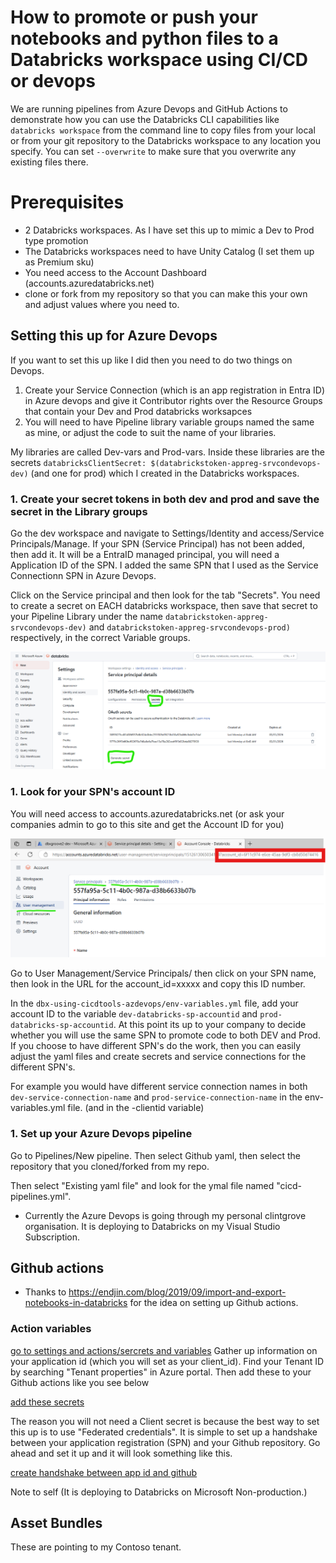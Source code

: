 # How to promote or push your notebooks and python files to a Databricks workspace using CI/CD or devops
We are running pipelines from Azure Devops and GitHub Actions to demonstrate how you can use the Databricks CLI capabilities like `databricks workspace` from the command line to copy files from your local or from your git repository to the Databricks workspace to any location you specify. You can set `--overwrite` to make sure that you overwrite any existing files there. 

# Prerequisites
- 2 Databricks workspaces. As I have set this up to mimic a Dev to Prod type promotion
- The Databricks workspaces need to have Unity Catalog (I set them up as Premium sku)
- You need access to the Account Dashboard (accounts.azuredatabricks.net)
- clone or fork from my repository so that you can make this your own and adjust values where you need to. 

## Setting this up for Azure Devops 
If you want to set this up like I did then you need to do two things on Devops. 
1. Create your Service Connection (which is an app registration in Entra ID) in Azure devops and give it Contributor rights over the Resource Groups that contain your Dev and Prod databricks worksapces
1. You will need to have Pipeline library variable groups named the same as mine, or adjust the code to suit the name of your libraries. 

My libraries are called Dev-vars and Prod-vars. Inside these libraries are the secrets `databricksClientSecret: $(databrickstoken-appreg-srvcondevops-dev)` (and one for prod) which I created in the Databricks workspaces. 

### 1. Create your secret tokens in both dev and prod and save the secret in the Library groups
Go the dev workspace and navigate to Settings/Identity and access/Service Principals/Manage. If your SPN (Service Principal) has not been added, then add it. It will be a EntraID managed principal, you will need a Application ID of the SPN. I added the same SPN that I used as the Service Connectionn SPN in Azure Devops. 

Click on the Service principal and then look for the tab "Secrets". You need to create a secret on EACH databricks workspace, then save that secret to your Pipeline Library under the name `databrickstoken-appreg-srvcondevops-dev)` and `databrickstoken-appreg-srvcondevops-prod)` respectively, in the correct Variable groups.

![create secret tokens from inside databricks workspace](./images/image.png)

### 1. Look for your SPN's account ID
You will need access to accounts.azuredatabricks.net (or ask your companies admin to go to this site and get the Account ID for you)

![how to get your account id from accounts dashboard in databricks](./images/image-2.png)

Go to User Management/Service Principals/ then click on your SPN name, then look in the URL for the account_id=xxxxx and copy this ID number.

In the `dbx-using-cicdtools-azdevops/env-variables.yml` file, add your account ID to the variable `dev-databricks-sp-accountid` and `prod-databricks-sp-accountid`. At this point its up to your company to decide whether you will use the same SPN to promote code to both DEV and Prod. If you choose to have different SPN's do the work, then you can easily adjust the yaml files and create secrets and service connections for the different SPN's. 

For example you would have different service connection names in both `dev-service-connection-name` and `prod-service-connection-name` in the env-variables.yml file. (and in the -clientid variable) 

### 1. Set up your Azure Devops pipeline
Go to Pipelines/New pipeline. Then select Github yaml, then select the repository that you cloned/forked from my repo. 

Then select "Existing yaml file" and look for the ymal file named "cicd-pipelines.yml". 


* Currently the Azure Devops is going through my personal clintgrove organisation. It is deploying to Databricks on my Visual Studio Subscription. 

## Github actions

* Thanks to https://endjin.com/blog/2019/09/import-and-export-notebooks-in-databricks for the idea on setting up Github actions. 

### Action variables
[go to settings and actions/sercrets and variables](./images/actionssecrets.png)
Gather up information on your application id (which you will set as your client_id). Find your Tenant ID by searching "Tenant properties" in Azure portal. Then add these to your Github actions like you see below

[add these secrets](./images/listofvariablessecrets.png)

The reason you will not need a Client secret is because the best way to set this up is to use "Federated credentials". It is simple to set up a handshake between your application registration (SPN) and your Github repository. Go ahead and set it up and it will look something like this. 

[create handshake between app id and github](./images/federated%20credential%20github%20app%20id.png)
 
Note to self (It is deploying to Databricks on Microsoft Non-production.)

 ## Asset Bundles
 These are pointing to my Contoso tenant.
